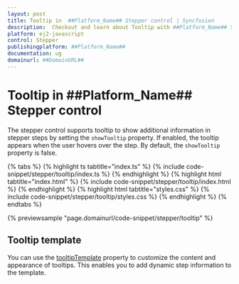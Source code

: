 ```yaml
---
layout: post
title: Tooltip in  ##Platform_Name## Stepper control | Syncfusion
description:  Checkout and learn about Tooltip with ##Platform_Name## Stepper control of Syncfusion Essential JS 2 and more details.
platform: ej2-javascript
control: Stepper
publishingplatform: ##Platform_Name##
documentation: ug
domainurl: ##DomainURL##
---
```


# Tooltip in ##Platform_Name## Stepper control

The stepper control supports tooltip to show additional information in stepper steps by setting the `showTooltip` property. If enabled, the tooltip appears when the user hovers over the step. By default, the `showTooltip` property is false.

{% tabs %}
{% highlight ts tabtitle="index.ts" %}
{% include code-snippet/stepper/tooltip/index.ts %}
{% endhighlight %}
{% highlight html tabtitle="index.html" %}
{% include code-snippet/stepper/tooltip/index.html %}
{% endhighlight %}
{% highlight html tabtitle="styles.css" %}
{% include code-snippet/stepper/tooltip/styles.css %}
{% endhighlight %}
{% endtabs %}

{% previewsample "page.domainurl/code-snippet/stepper/tooltip" %}

## Tooltip template

You can use the [tooltipTemplate](https://ej2.syncfusion.com/documentation/api/stepper#tooltiptemplate) property to customize the content and appearance of tooltips. This enables you to add dynamic step information to the template.